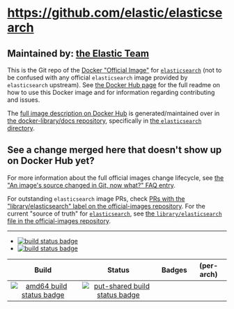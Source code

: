 # https://github.com/elastic/elasticsearch

## Maintained by: [the Elastic Team](https://github.com/elastic/elasticsearch)

This is the Git repo of the [Docker "Official Image"](https://github.com/docker-library/official-images#what-are-official-images) for [`elasticsearch`](https://hub.docker.com/_/elasticsearch/) (not to be confused with any official `elasticsearch` image provided by `elasticsearch` upstream). See [the Docker Hub page](https://hub.docker.com/_/elasticsearch/) for the full readme on how to use this Docker image and for information regarding contributing and issues.

The [full image description on Docker Hub](https://hub.docker.com/_/elasticsearch/) is generated/maintained over in [the docker-library/docs repository](https://github.com/docker-library/docs), specifically in [the `elasticsearch` directory](https://github.com/docker-library/docs/tree/master/elasticsearch).

## See a change merged here that doesn't show up on Docker Hub yet?

For more information about the full official images change lifecycle, see [the "An image's source changed in Git, now what?" FAQ entry](https://github.com/docker-library/faq#an-images-source-changed-in-git-now-what).

For outstanding `elasticsearch` image PRs, check [PRs with the "library/elasticsearch" label on the official-images repository](https://github.com/docker-library/official-images/labels/library%2Felasticsearch). For the current "source of truth" for [`elasticsearch`](https://hub.docker.com/_/elasticsearch/), see [the `library/elasticsearch` file in the official-images repository](https://github.com/docker-library/official-images/blob/master/library/elasticsearch).

---

-	[![build status badge](https://img.shields.io/github/workflow/status/docker-library/elasticsearch/GitHub%20CI/master?label=GitHub%20CI)](https://github.com/docker-library/elasticsearch/actions?query=workflow%3A%22GitHub+CI%22+branch%3Amaster)
-	[![build status badge](https://img.shields.io/jenkins/s/https/doi-janky.infosiftr.net/job/update.sh/job/elasticsearch.svg?label=Automated%20update.sh)](https://doi-janky.infosiftr.net/job/update.sh/job/elasticsearch/)

| Build | Status | Badges | (per-arch) |
|:-:|:-:|:-:|:-:|
| [![amd64 build status badge](https://img.shields.io/jenkins/s/https/doi-janky.infosiftr.net/job/multiarch/job/amd64/job/elasticsearch.svg?label=amd64)](https://doi-janky.infosiftr.net/job/multiarch/job/amd64/job/elasticsearch/) | [![put-shared build status badge](https://img.shields.io/jenkins/s/https/doi-janky.infosiftr.net/job/put-shared/job/light/job/elasticsearch.svg?label=put-shared)](https://doi-janky.infosiftr.net/job/put-shared/job/light/job/elasticsearch/) |

<!-- THIS FILE IS GENERATED BY https://github.com/docker-library/docs/blob/master/generate-repo-stub-readme.sh -->
